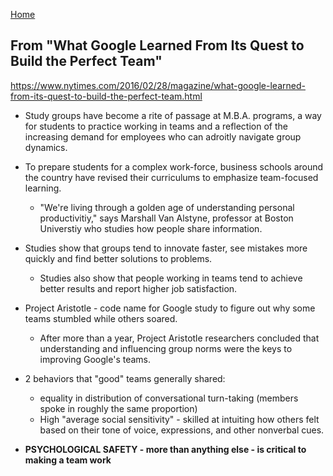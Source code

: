 [Home](README.md)

## From "What Google Learned From Its Quest to Build the Perfect Team"

https://www.nytimes.com/2016/02/28/magazine/what-google-learned-from-its-quest-to-build-the-perfect-team.html

* Study groups have become a rite of passage at M.B.A. programs, a way for students to practice working in teams and a reflection of the increasing demand for employees who can adroitly navigate group dynamics.
* To prepare students for a complex work-force, business schools around the country have revised their curriculums to emphasize team-focused learning.
  * "We're living through a golden age of understanding personal productivitiy," says Marshall Van Alstyne, professor at Boston Universtiy who studies how people share information.
* Studies show that groups tend to innovate faster, see mistakes more quickly and find better solutions to problems.
  * Studies also show that people working in teams tend to achieve better results and report higher job satisfaction.
* Project Aristotle - code name for Google study to figure out why some teams stumbled while others soared.
  * After more than a year, Project Aristotle researchers concluded that understanding and influencing group norms were the keys to improving Google's teams.

* 2 behaviors that "good" teams generally shared:
  * equality in distribution of conversational turn-taking (members spoke in roughly the same proportion)
  * High "average social sensitivity" - skilled at intuiting how others felt based on their tone of voice, expressions, and other nonverbal cues.

* **PSYCHOLOGICAL SAFETY - more than anything else - is critical to making a team work**
